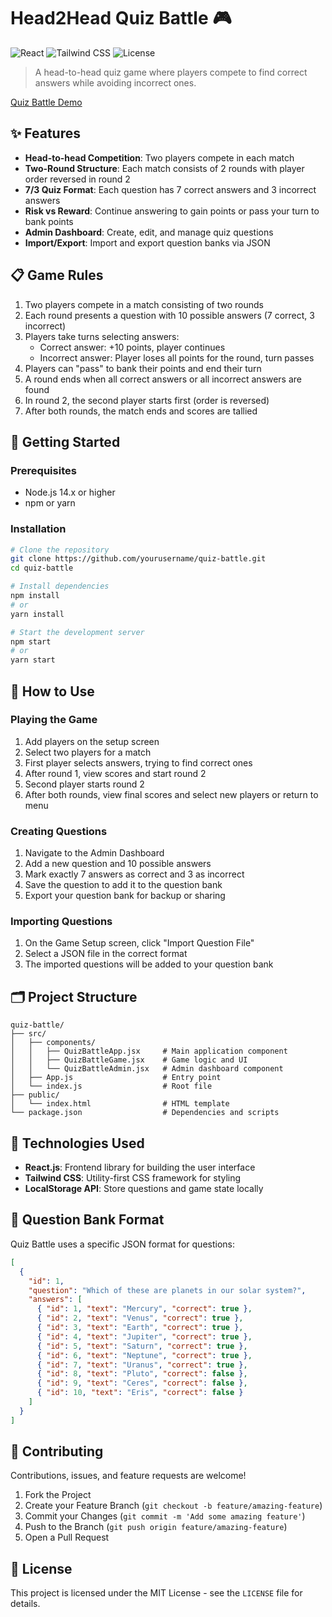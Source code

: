 # Head2Head Quiz Battle 🎮

![React](https://img.shields.io/badge/React-18.x-61DAFB?style=flat-square&logo=react)
![Tailwind CSS](https://img.shields.io/badge/Tailwind_CSS-3.x-38B2AC?style=flat-square&logo=tailwind-css)
![License](https://img.shields.io/badge/License-MIT-green.svg)

> A head-to-head quiz game where players compete to find correct answers while avoiding incorrect ones.

[Quiz Battle Demo](https://head2headquiz.netlify.app/)

## ✨ Features

- **Head-to-head Competition**: Two players compete in each match
- **Two-Round Structure**: Each match consists of 2 rounds with player order reversed in round 2
- **7/3 Quiz Format**: Each question has 7 correct answers and 3 incorrect answers
- **Risk vs Reward**: Continue answering to gain points or pass your turn to bank points
- **Admin Dashboard**: Create, edit, and manage quiz questions
- **Import/Export**: Import and export question banks via JSON

## 📋 Game Rules

1. Two players compete in a match consisting of two rounds
2. Each round presents a question with 10 possible answers (7 correct, 3 incorrect)
3. Players take turns selecting answers:
   - Correct answer: +10 points, player continues
   - Incorrect answer: Player loses all points for the round, turn passes
4. Players can "pass" to bank their points and end their turn
5. A round ends when all correct answers or all incorrect answers are found
6. In round 2, the second player starts first (order is reversed)
7. After both rounds, the match ends and scores are tallied

## 🚀 Getting Started

### Prerequisites

- Node.js 14.x or higher
- npm or yarn

### Installation

```bash
# Clone the repository
git clone https://github.com/yourusername/quiz-battle.git
cd quiz-battle

# Install dependencies
npm install
# or
yarn install

# Start the development server
npm start
# or
yarn start
```

## 📖 How to Use

### Playing the Game

1. Add players on the setup screen
2. Select two players for a match
3. First player selects answers, trying to find correct ones
4. After round 1, view scores and start round 2
5. Second player starts round 2
6. After both rounds, view final scores and select new players or return to menu

### Creating Questions

1. Navigate to the Admin Dashboard
2. Add a new question and 10 possible answers
3. Mark exactly 7 answers as correct and 3 as incorrect
4. Save the question to add it to the question bank
5. Export your question bank for backup or sharing

### Importing Questions

1. On the Game Setup screen, click "Import Question File"
2. Select a JSON file in the correct format
3. The imported questions will be added to your question bank

## 🗂️ Project Structure

```
quiz-battle/
├── src/
│   ├── components/
│   │   ├── QuizBattleApp.jsx     # Main application component
│   │   ├── QuizBattleGame.jsx    # Game logic and UI
│   │   └── QuizBattleAdmin.jsx   # Admin dashboard component
│   ├── App.js                    # Entry point
│   └── index.js                  # Root file
├── public/
│   └── index.html                # HTML template
└── package.json                  # Dependencies and scripts
```

## 🔧 Technologies Used

- **React.js**: Frontend library for building the user interface
- **Tailwind CSS**: Utility-first CSS framework for styling
- **LocalStorage API**: Store questions and game state locally

## 📝 Question Bank Format

Quiz Battle uses a specific JSON format for questions:

```json
[
  {
    "id": 1,
    "question": "Which of these are planets in our solar system?",
    "answers": [
      { "id": 1, "text": "Mercury", "correct": true },
      { "id": 2, "text": "Venus", "correct": true },
      { "id": 3, "text": "Earth", "correct": true },
      { "id": 4, "text": "Jupiter", "correct": true },
      { "id": 5, "text": "Saturn", "correct": true },
      { "id": 6, "text": "Neptune", "correct": true },
      { "id": 7, "text": "Uranus", "correct": true },
      { "id": 8, "text": "Pluto", "correct": false },
      { "id": 9, "text": "Ceres", "correct": false },
      { "id": 10, "text": "Eris", "correct": false }
    ]
  }
]
```

## 🤝 Contributing

Contributions, issues, and feature requests are welcome!

1. Fork the Project
2. Create your Feature Branch (`git checkout -b feature/amazing-feature`)
3. Commit your Changes (`git commit -m 'Add some amazing feature'`)
4. Push to the Branch (`git push origin feature/amazing-feature`)
5. Open a Pull Request

## 📜 License

This project is licensed under the MIT License - see the `LICENSE` file for details.